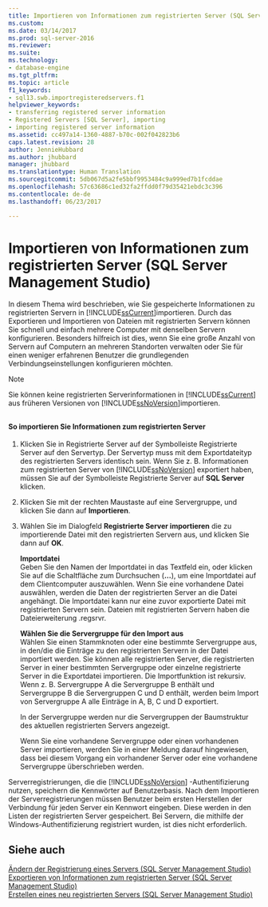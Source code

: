 ```yaml
---
title: Importieren von Informationen zum registrierten Server (SQL Server Management Studio) | Microsoft Docs
ms.custom: 
ms.date: 03/14/2017
ms.prod: sql-server-2016
ms.reviewer: 
ms.suite: 
ms.technology:
- database-engine
ms.tgt_pltfrm: 
ms.topic: article
f1_keywords:
- sql13.swb.importregisteredservers.f1
helpviewer_keywords:
- transferring registered server information
- Registered Servers [SQL Server], importing
- importing registered server information
ms.assetid: cc497a14-1360-4887-b70c-002f042823b6
caps.latest.revision: 28
author: JennieHubbard
ms.author: jhubbard
manager: jhubbard
ms.translationtype: Human Translation
ms.sourcegitcommit: 5db067d5a2fe5bbf9953484c9a999ed7b1fcddae
ms.openlocfilehash: 57c63686c1ed32fa2ffdd0f79d35421ebdc3c396
ms.contentlocale: de-de
ms.lasthandoff: 06/23/2017

---
```

# <a name="import-registered-server-information-sql-server-management-studio"></a>Importieren von Informationen zum registrierten Server (SQL Server Management Studio)
  In diesem Thema wird beschrieben, wie Sie gespeicherte Informationen zu registrierten Servern in [!INCLUDE[ssCurrent](../../includes/sscurrent-md.md)]importieren. Durch das Exportieren und Importieren von Dateien mit registrierten Servern können Sie schnell und einfach mehrere Computer mit denselben Servern konfigurieren. Besonders hilfreich ist dies, wenn Sie eine große Anzahl von Servern auf Computern an mehreren Standorten verwalten oder Sie für einen weniger erfahrenen Benutzer die grundlegenden Verbindungseinstellungen konfigurieren möchten.  
  
> [!NOTE]  
>  Sie können keine registrierten Serverinformationen in [!INCLUDE[ssCurrent](../../includes/sscurrent-md.md)] aus früheren Versionen von [!INCLUDE[ssNoVersion](../../includes/ssnoversion-md.md)]importieren.  
  
##  <a name="SSMSProcedure"></a>  
  
#### <a name="to-import-registered-server-information"></a>So importieren Sie Informationen zum registrierten Server  
  
1.  Klicken Sie in Registrierte Server auf der Symbolleiste Registrierte Server auf den Servertyp. Der Servertyp muss mit dem Exportdateityp des registrierten Servers identisch sein. Wenn Sie z. B. Informationen zum registrierten Server von [!INCLUDE[ssNoVersion](../../includes/ssnoversion-md.md)] exportiert haben, müssen Sie auf der Symbolleiste Registrierte Server auf **SQL Server** klicken.  
  
2.  Klicken Sie mit der rechten Maustaste auf eine Servergruppe, und klicken Sie dann auf **Importieren**.  
  
3.  Wählen Sie im Dialogfeld **Registrierte Server importieren** die zu importierende Datei mit den registrierten Servern aus, und klicken Sie dann auf **OK**.  
  
     **Importdatei**  
     Geben Sie den Namen der Importdatei in das Textfeld ein, oder klicken Sie auf die Schaltfläche zum Durchsuchen (**...**), um eine Importdatei auf dem Clientcomputer auszuwählen. Wenn Sie eine vorhandene Datei auswählen, werden die Daten der registrierten Server an die Datei angehängt. Die Importdatei kann nur eine zuvor exportierte Datei mit registrierten Servern sein. Dateien mit registrierten Servern haben die Dateierweiterung .regsrvr.  
  
     **Wählen Sie die Servergruppe für den Import aus**  
     Wählen Sie einen Stammknoten oder eine bestimmte Servergruppe aus, in den/die die Einträge zu den registrierten Servern in der Datei importiert werden. Sie können alle registrierten Server, die registrierten Server in einer bestimmten Servergruppe oder einzelne registrierte Server in die Exportdatei importieren. Die Importfunktion ist rekursiv. Wenn z. B. Servergruppe A die Servergruppe B enthält und Servergruppe B die Servergruppen C und D enthält, werden beim Import von Servergruppe A alle Einträge in A, B, C und D exportiert.  
  
     In der Servergruppe werden nur die Servergruppen der Baumstruktur des aktuellen registrierten Servers angezeigt.  
  
     Wenn Sie eine vorhandene Servergruppe oder einen vorhandenen Server importieren, werden Sie in einer Meldung darauf hingewiesen, dass bei diesem Vorgang ein vorhandener Server oder eine vorhandene Servergruppe überschrieben werden.  
  
 Serverregistrierungen, die die [!INCLUDE[ssNoVersion](../../includes/ssnoversion-md.md)] -Authentifizierung nutzen, speichern die Kennwörter auf Benutzerbasis. Nach dem Importieren der Serverregistrierungen müssen Benutzer beim ersten Herstellen der Verbindung für jeden Server ein Kennwort eingeben. Diese werden in den Listen der registrierten Server gespeichert. Bei Servern, die mithilfe der Windows-Authentifizierung registriert wurden, ist dies nicht erforderlich.  
  
## <a name="see-also"></a>Siehe auch  
 [Ändern der Registrierung eines Servers &#40;SQL Server Management Studio&#41;](../../tools/sql-server-management-studio/change-a-server-s-registration-sql-server-management-studio.md)   
 [Exportieren von Informationen zum registrierten Server &#40;SQL Server Management Studio&#41;](../../tools/sql-server-management-studio/export-registered-server-information-sql-server-management-studio.md)   
 [Erstellen eines neu registrierten Servers &#40;SQL Server Management Studio&#41;](../../tools/sql-server-management-studio/create-a-new-registered-server-sql-server-management-studio.md)  
  
  

